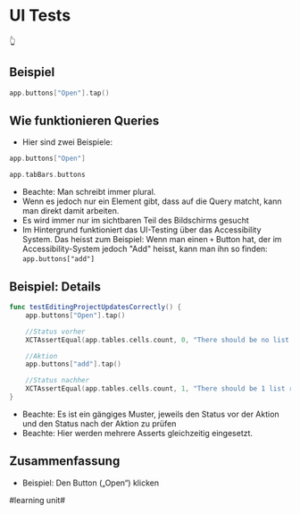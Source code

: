 # UI Tests
👆


## Beispiel
```swift
app.buttons["Open"].tap()
```

## Wie funktionieren Queries

- Hier sind zwei Beispiele:

```swift
app.buttons["Open"]
```

```swift
app.tabBars.buttons
```

- Beachte: Man schreibt immer plural. 
- Wenn es jedoch nur ein Element gibt, dass auf die Query matcht, kann man direkt damit arbeiten.
- Es wird immer nur im sichtbaren Teil des Bildschirms gesucht
- Im Hintergrund funktioniert das UI-Testing über das Accessibility System. Das heisst zum Beispiel: Wenn man einen `+` Button hat, der im Accessibility-System jedoch "Add" heisst, kann man ihn so finden: `app.buttons["add"]`


## Beispiel: Details

```swift
func testEditingProjectUpdatesCorrectly() {
    app.buttons["Open"].tap()

	//Status vorher
    XCTAssertEqual(app.tables.cells.count, 0, "There should be no list rows initially.")

	//Aktion
    app.buttons["add"].tap()

	//Status nachher
    XCTAssertEqual(app.tables.cells.count, 1, "There should be 1 list row after adding a project.")
}
```

- Beachte: Es ist ein gängiges Muster, jeweils den Status vor der Aktion und den Status nach der Aktion zu prüfen
- Beachte: Hier werden mehrere Asserts gleichzeitig eingesetzt.


## Zusammenfassung
- Beispiel: Den Button („Open“) klicken


#learning unit#